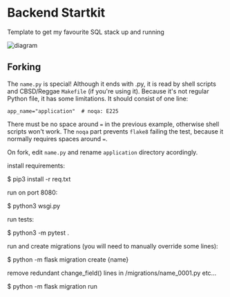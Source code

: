 # Backend Startkit
Template to get my favourite SQL stack up and running


![diagram](https://github.com/mekanix/backend-startkit/raw/master/backend.png)

## Forking
The `name.py` is special! Although it ends with .py, it is read by shell scripts and CBSD/Reggae `Makefile` (if you're using it). Because it's not regular Python file, it has some limitations. It should consist of one line:

```
app_name="application"  # noqa: E225
```

There must be no space around `=` in the previous example, otherwise shell scripts won't work. The `noqa` part prevents `flake8` failing the test, because it normally requires spaces around `=`.

On fork, edit `name.py` and rename `application` directory acordingly.

install requirements:

$ pip3 install -r req.txt

run on port 8080:

$ python3 wsgi.py

run tests:

$ python3 -m pytest .

run and create migrations (you will need to manually override some lines):

$ python -m flask migration create {name}

remove redundant change_field() lines in /migrations/name_0001.py etc...

$ python -m flask migration run
